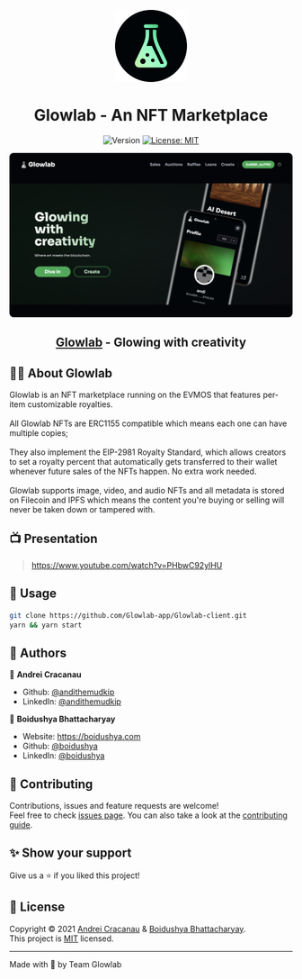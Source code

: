<p align="center">
	<img alt="Logo" src="public/android-chrome-512x512.png" width="128"/>
	<h1 align="center">Glowlab - An NFT Marketplace</h1>
</p>
<p align="center">
  <img alt="Version" src="https://shields.io/github/package-json/v/boidushya/glowlab-client" />
  <a href="https://github.com/boidushya/tephra-client//blob/master/LICENSE" target="_blank">
    <img alt="License: MIT" src="https://img.shields.io/github/license/boidushya/glowlab-client" />
  </a>
</p>

<p align="center">
<img style="border-radius:7.5px" alt="Logo" src="public/landing-rounded.png"/>
<h2 align="center"> <a href="https://tephra-client.vercel.app" target="_blank">Glowlab</a> - Glowing with creativity</h2> 
</p>

## 👨‍💻 About Glowlab

Glowlab is an NFT marketplace running on the EVMOS that features per-item
customizable royalties.\
\
All Glowlab NFTs are ERC1155 compatible which means each one can have multiple
copies;\
\
They also implement the EIP-2981 Royalty Standard, which allows creators to set
a royalty percent that automatically gets transferred to their wallet whenever
future sales of the NFTs happen. No extra work needed.\
\
Glowlab supports image, video, and audio NFTs and all metadata is stored on
Filecoin and IPFS which means the content you're buying or selling will never be
taken down or tampered with.

## 📺 Presentation

> https://www.youtube.com/watch?v=PHbwC92ylHU

## 🚀 Usage

```sh
git clone https://github.com/Glowlab-app/Glowlab-client.git
yarn && yarn start
```

## 🧔 Authors

👤 **Andrei Cracanau**

-   Github: [@andithemudkip](https://github.com/andithemudkip)
-   LinkedIn: [@andithemudkip](https://www.linkedin.com/in/andithemudkip/)

👤 **Boidushya Bhattacharyay**

-   Website: https://boidushya.com
-   Github: [@boidushya](https://github.com/boidushya)
-   LinkedIn: [@boidushya](https://linkedin.com/in/boidushya)

## 🤝 Contributing

Contributions, issues and feature requests are welcome!<br />Feel free to check
[issues page](Glowlabhttps://github.com/boidushya/glowlab-client/issues). You
can also take a look at the
[contributing guide](Glowlabhttps://github.com/boidushya/glowlab-client/blob/master/CONTRIBUTING.md).

## ✨ Show your support

Give us a ⭐️ if you liked this project!

## 📝 License

Copyright © 2021 [Andrei Cracanau](https://github.com/andithemudkip) &
[Boidushya Bhattacharyay](https://github.com/boidushya).<br /> This project is
[MIT](Glowlabhttps://github.com/boidushya/glowlab-client//blob/master/LICENSE)
licensed.

---

Made with 💖 by Team Glowlab
